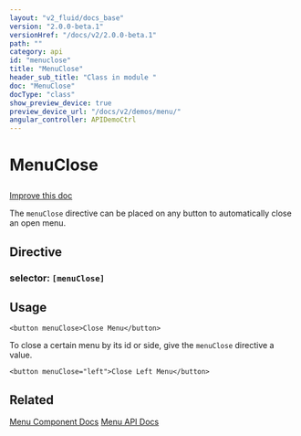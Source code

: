```yaml
---
layout: "v2_fluid/docs_base"
version: "2.0.0-beta.1"
versionHref: "/docs/v2/2.0.0-beta.1"
path: ""
category: api
id: "menuclose"
title: "MenuClose"
header_sub_title: "Class in module "
doc: "MenuClose"
docType: "class"
show_preview_device: true
preview_device_url: "/docs/v2/demos/menu/"
angular_controller: APIDemoCtrl 
---
```










<h1 class="api-title">


MenuClose






</h1>

<a class="improve-v2-docs" href='http://github.com/driftyco/ionic/edit/2.0/ionic/components/menu/menu-close.ts#L2'>
Improve this doc
</a>






<p>The <code>menuClose</code> directive can be placed on any button to
automatically close an open menu.</p>


<h2>Directive</h2>
<h3>selector: <code>[menuClose]</code></h3>
<!-- @usage tag -->

<h2>Usage</h2>

<pre><code class="lang-html">&lt;button menuClose&gt;Close Menu&lt;/button&gt;
</code></pre>
<p>To close a certain menu by its id or side, give the <code>menuClose</code>
directive a value.</p>
<pre><code class="lang-html">&lt;button menuClose=&quot;left&quot;&gt;Close Left Menu&lt;/button&gt;
</code></pre>




<!-- @property tags -->



<!-- instance methods on the class --><!-- related link -->

<h2>Related</h2>

<a href='/docs/v2/components#menus'>Menu Component Docs</a>
<a href='../../menu/Menu'>Menu API Docs</a><!-- end content block -->


<!-- end body block -->


